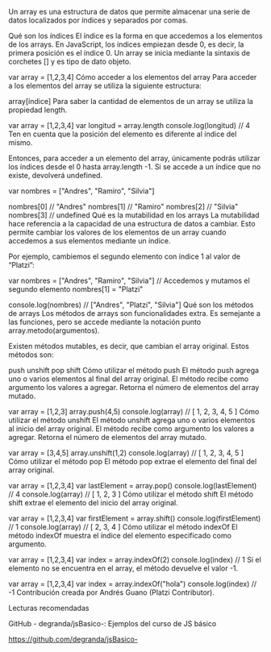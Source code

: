 Un array es una estructura de datos que permite almacenar una serie de datos localizados por índices y separados por comas.

Qué son los índices
El índice es la forma en que accedemos a los elementos de los arrays. En JavaScript, los índices empiezan desde 0, es decir, la primera posición es el índice 0. Un array se inicia mediante la sintaxis de corchetes [] y es tipo de dato objeto.

var array = [1,2,3,4]
Cómo acceder a los elementos del array
Para acceder a los elementos del array se utiliza la siguiente estructura:

array[índice]
Para saber la cantidad de elementos de un array se utiliza la propiedad length.

var array = [1,2,3,4]
var longitud = array.length
console.log(longitud) // 4
Ten en cuenta que la posición del elemento es diferente al índice del mismo.

Entonces, para acceder a un elemento del array, únicamente podrás utilizar los índices desde el 0 hasta array.length -1. Si se accede a un índice que no existe, devolverá undefined.

var nombres = ["Andres", "Ramiro", "Silvia"]

nombres[0] // "Andres"
nombres[1] // "Ramiro"
nombres[2] // "Silvia"
nombres[3] // undefined
Qué es la mutabilidad en los arrays
La mutabilidad hace referencia a la capacidad de una estructura de datos a cambiar. Esto permite cambiar los valores de los elementos de un array cuando accedemos a sus elementos mediante un índice.

Por ejemplo, cambiemos el segundo elemento con índice 1 al valor de “Platzi”:

var nombres = ["Andres", "Ramiro", "Silvia"]
// Accedemos y mutamos el segundo elemento
nombres[1] = "Platzi"

console.log(nombres) // ["Andres", "Platzi", "Silvia"]
Qué son los métodos de arrays
Los métodos de arrays son funcionalidades extra. Es semejante a las funciones, pero se accede mediante la notación punto array.metodo(argumentos).

Existen métodos mutables, es decir, que cambian el array original. Estos métodos son:

push
unshift
pop
shift
Cómo utilizar el método push
El método push agrega uno o varios elementos al final del array original. El método recibe como argumento los valores a agregar. Retorna el número de elementos del array mutado.

var array = [1,2,3]
array.push(4,5)
console.log(array) // [ 1, 2, 3, 4, 5 ]
Cómo utilizar el método unshift
El método unshift agrega uno o varios elementos al inicio del array original. El método recibe como argumento los valores a agregar. Retorna el número de elementos del array mutado.

var array = [3,4,5]
array.unshift(1,2)
console.log(array) // [ 1, 2, 3, 4, 5 ]
Cómo utilizar el método pop
El método pop extrae el elemento del final del array original.

var array = [1,2,3,4]
var lastElement = array.pop()
console.log(lastElement) // 4
console.log(array) // [ 1, 2, 3 ]
Cómo utilizar el método shift
El método shift extrae el elemento del inicio del array original.

var array = [1,2,3,4]
var firstElement = array.shift()
console.log(firstElement) // 1
console.log(array) // [ 2, 3, 4 ]
Cómo utilizar el método indexOf
El método indexOf muestra el índice del elemento especificado como argumento.

var array = [1,2,3,4]
var index = array.indexOf(2)
console.log(index) // 1
Si el elemento no se encuentra en el array, el método devuelve el valor -1.

var array = [1,2,3,4]
var index = array.indexOf("hola")
console.log(index) // -1
Contribución creada por Andrés Guano (Platzi Contributor).

Lecturas recomendadas

GitHub - degranda/jsBasico-: Ejemplos del curso de JS básico

https://github.com/degranda/jsBasico-